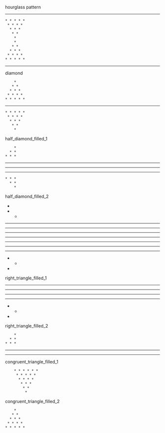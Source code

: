 hourglass pattern
   * * * * * * 
    * * * * * 
     * * * * 
      * * * 
       * * 
        * 
        * 
       * * 
      * * * 
     * * * * 
    * * * * * 
   * * * * * * 

diamond

        * 
       * * 
      * * * 
     * * * * 
    * * * * * 
   * * * * * * 
    * * * * * 
     * * * * 
      * * * 
       * * 
        * 

half_diamond_filled_1

        * 
      * * 
    * * * 
  * * * * 
* * * * * 
  * * * * 
    * * * 
      * * 
        * 

half_diamond_filled_2

* 
* * 
* * * 
* * * * 
* * * * * 
* * * * * * 
* * * * * 
* * * * 
* * * 
* * 
* 

right_triangle_filled_1

* * * * * * 
* * * * * 
* * * * 
* * * 
* * 
* 

right_triangle_filled_2

        * 
      * * 
    * * * 
  * * * * 
* * * * * 

congruent_triangle_filled_1

        * * * * * * 
         * * * * * 
          * * * * 
           * * * 
            * * 
             * 

congruent_triangle_filled_2

        * 
       * * 
      * * * 
     * * * * 
    * * * * * 
